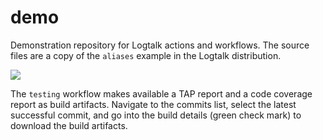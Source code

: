 # demo

Demonstration repository for Logtalk actions and workflows.
The source files are a copy of the `aliases` example in the Logtalk distribution.

![](https://github.com/logtalk-actions/demo/workflows/Testing/badge.svg)

The `testing` workflow makes available a TAP report and a code coverage report as build artifacts. Navigate to the commits list, select the latest successful commit, and go into the build details (green check mark) to download the build artifacts.
